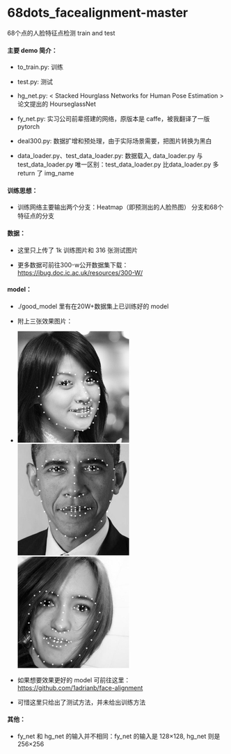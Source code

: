 # 68dots_facealignment-master
68个点的人脸特征点检测 train and test
#### 主要 demo 简介：
 +  to_train.py: 训练
 -  test.py: 测试
 +  hg_net.py: < Stacked Hourglass Networks for Human Pose Estimation > 论文提出的 HourseglassNet
 -  fy_net.py: 实习公司前辈搭建的网络，原版本是 caffe，被我翻译了一版 pytorch
 +  deal300.py: 数据扩增和预处理，由于实际场景需要，把图片转换为黑白
 -  data_loader.py、test_data_loader.py: 数据载入, data_loader.py 与 test_data_loader.py 唯一区别：test_data_loader.py 比data_loader.py 多 return 了 img_name
 
#### 训练思想：

 + 训练网络主要输出两个分支：Heatmap（即预测出的人脸热图） 分支和68个特征点的分支 
 
#### 数据：
 + 这里只上传了 1k 训练图片和 316 张测试图片
 - 更多数据可前往300-w公开数据集下载：https://ibug.doc.ic.ac.uk/resources/300-W/

#### model：
 + ./good_model 里有在20W+数据集上已训练好的 model
 - 附上三张效果图片：
 + ![](./small_out_imgs/24.bmp)  ![](./small_out_imgs/348.bmp) ![](./small_out_imgs/534.bmp)
 - 如果想要效果更好的 model 可前往这里：https://github.com/1adrianb/face-alignment
 + 可惜这里只给出了测试方法，并未给出训练方法
 
#### 其他：
 + fy_net 和 hg_net 的输入并不相同：fy_net 的输入是 128×128, hg_net 则是 256×256
 
 
 

